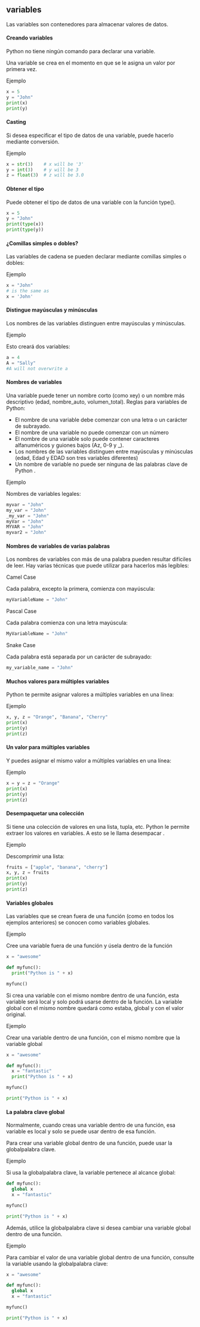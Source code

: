 ## variables​​​​

Las variables son contenedores para almacenar valores de datos.

#### Creando variables

Python no tiene ningún comando para declarar una variable.

Una variable se crea en el momento en que se le asigna un valor por primera vez.

Ejemplo

```python
x = 5
y = "John"
print(x)
print(y)
```

#### Casting

Si desea especificar el tipo de datos de una variable, puede hacerlo mediante conversión.

Ejemplo

```python
x = str(3)    # x will be '3'
y = int(3)    # y will be 3
z = float(3)  # z will be 3.0
```

#### Obtener el tipo
Puede obtener el tipo de datos de una variable con la función type().

```python
x = 5
y = "John"
print(type(x))
print(type(y))
```

#### ¿Comillas simples o dobles?
Las variables de cadena se pueden declarar mediante comillas simples o dobles:

Ejemplo

```python
x = "John"
# is the same as
x = 'John'
```

#### Distingue mayúsculas y minúsculas

Los nombres de las variables distinguen entre mayúsculas y minúsculas.

Ejemplo

Esto creará dos variables:

```python
a = 4
A = "Sally"
#A will not overwrite a
```

#### Nombres de variables

Una variable puede tener un nombre corto (como xey) o un nombre más descriptivo (edad, nombre_auto, volumen_total). Reglas para variables de Python:

- El nombre de una variable debe comenzar con una letra o un carácter de subrayado.
- El nombre de una variable no puede comenzar con un número
- El nombre de una variable solo puede contener caracteres alfanuméricos y guiones bajos (Az, 0-9 y _).
- Los nombres de las variables distinguen entre mayúsculas y minúsculas (edad, Edad y EDAD son tres variables diferentes)
- Un nombre de variable no puede ser ninguna de las palabras clave de Python .

Ejemplo

Nombres de variables legales:

```python
myvar = "John"
my_var = "John"
_my_var = "John"
myVar = "John"
MYVAR = "John"
myvar2 = "John"
```

#### Nombres de variables de varias palabras

Los nombres de variables con más de una palabra pueden resultar difíciles de leer.
Hay varias técnicas que puede utilizar para hacerlos más legibles:

Camel Case

Cada palabra, excepto la primera, comienza con mayúscula:

```python
myVariableName = "John"
```

Pascal Case

Cada palabra comienza con una letra mayúscula:

```python
MyVariableName = "John"
```

Snake Case

Cada palabra está separada por un carácter de subrayado:

```python
my_variable_name = "John"
```

#### Muchos valores para múltiples variables

Python te permite asignar valores a múltiples variables en una línea:

Ejemplo

```python
x, y, z = "Orange", "Banana", "Cherry"
print(x)
print(y)
print(z)
```

#### Un valor para múltiples variables
Y puedes asignar el mismo valor a múltiples variables en una línea:

Ejemplo

```python
x = y = z = "Orange"
print(x)
print(y)
print(z)
```

#### Desempaquetar una colección

Si tiene una colección de valores en una lista, tupla, etc. Python le permite extraer los valores en variables. A esto se le llama desempacar .

Ejemplo

Descomprimir una lista:

```python
fruits = ["apple", "banana", "cherry"]
x, y, z = fruits
print(x)
print(y)
print(z)
```

#### Variables globales
Las variables que se crean fuera de una función (como en todos los ejemplos anteriores) se conocen como variables globales.

Ejemplo

Cree una variable fuera de una función y úsela dentro de la función

```python
x = "awesome"

def myfunc():
  print("Python is " + x)

myfunc()
```

Si crea una variable con el mismo nombre dentro de una función, esta variable será local y solo podrá usarse dentro de la función. La variable global con el mismo nombre quedará como estaba, global y con el valor original.

Ejemplo

Crear una variable dentro de una función, con el mismo nombre que la variable global

```python
x = "awesome"

def myfunc():
  x = "fantastic"
  print("Python is " + x)

myfunc()

print("Python is " + x)
```

#### La palabra clave global

Normalmente, cuando creas una variable dentro de una función, esa variable es local y solo se puede usar dentro de esa función.

Para crear una variable global dentro de una función, puede usar la globalpalabra clave.

Ejemplo

Si usa la globalpalabra clave, la variable pertenece al alcance global:

```python
def myfunc():
  global x
  x = "fantastic"

myfunc()

print("Python is " + x)
```

Además, utilice la globalpalabra clave si desea cambiar una variable global dentro de una función.

Ejemplo

Para cambiar el valor de una variable global dentro de una función, consulte la variable usando la globalpalabra clave:

```python
x = "awesome"

def myfunc():
  global x
  x = "fantastic"

myfunc()

print("Python is " + x)
```